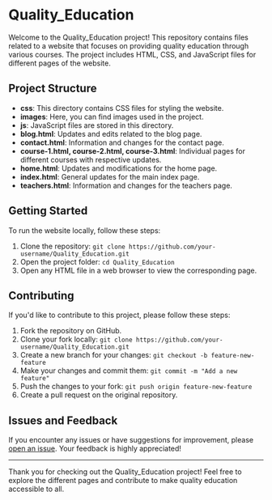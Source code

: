 # Quality_Education

Welcome to the Quality_Education project! This repository contains files related to a website that focuses on providing quality education through various courses. The project includes HTML, CSS, and JavaScript files for different pages of the website.

## Project Structure

- **css**: This directory contains CSS files for styling the website.
- **images**: Here, you can find images used in the project.
- **js**: JavaScript files are stored in this directory.
- **blog.html**: Updates and edits related to the blog page.
- **contact.html**: Information and changes for the contact page.
- **course-1.html, course-2.html, course-3.html**: Individual pages for different courses with respective updates.
- **home.html**: Updates and modifications for the home page.
- **index.html**: General updates for the main index page.
- **teachers.html**: Information and changes for the teachers page.

## Getting Started

To run the website locally, follow these steps:

1. Clone the repository: `git clone https://github.com/your-username/Quality_Education.git`
2. Open the project folder: `cd Quality_Education`
3. Open any HTML file in a web browser to view the corresponding page.

## Contributing

If you'd like to contribute to this project, please follow these steps:

1. Fork the repository on GitHub.
2. Clone your fork locally: `git clone https://github.com/your-username/Quality_Education.git`
3. Create a new branch for your changes: `git checkout -b feature-new-feature`
4. Make your changes and commit them: `git commit -m "Add a new feature"`
5. Push the changes to your fork: `git push origin feature-new-feature`
6. Create a pull request on the original repository.

## Issues and Feedback

If you encounter any issues or have suggestions for improvement, please [open an issue](https://github.com/your-username/Quality_Education/issues). Your feedback is highly appreciated!


---

Thank you for checking out the Quality_Education project! Feel free to explore the different pages and contribute to make quality education accessible to all.
